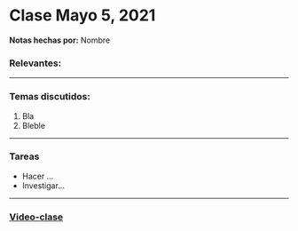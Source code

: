 # Clase Mayo 5, 2021
**Notas hechas por:** Nombre
### Relevantes:


***

### Temas discutidos:

1. Bla
2. Bleble

***
### Tareas
* Hacer ...
* Investigar...


***
### [Video-clase]()